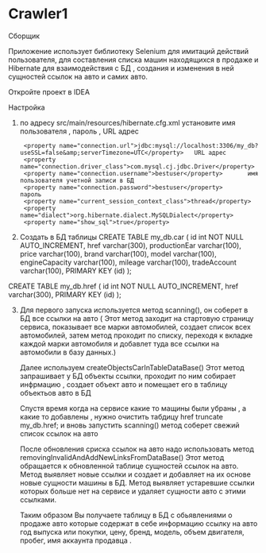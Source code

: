 # Crawler1
Сборщик 


Приложение использует библиотеку Selenium  для имитаций действий пользователя, для составления списка машин находящихся в продаже и Hibernate для взаимодействия с БД
, создания и изменения в ней сущностей ссылок на авто и самих авто.


Откройте проект в IDEA

Настройка
1. по адресу src/main/resources/hibernate.cfg.xml
установите имя пользователя , пароль , URL адрес 

        <property name="connection.url">jdbc:mysql://localhost:3306/my_db?useSSL=false&amp;serverTimezone=UTC</property>   URL адрес 
        <property name="connection.driver_class">com.mysql.cj.jdbc.Driver</property>
        <property name="connection.username">bestuser</property>       имя пользователя учетной записи в БД 
        <property name="connection.password">bestuser</property>        пароль  
        <property name="current_session_context_class">thread</property>
        <property name="dialect">org.hibernate.dialect.MySQLDialect</property>
        <property name="show_sql">true</property>
  




2. Создать в БД таблицы 
CREATE TABLE my_db.car (
  id int NOT NULL AUTO_INCREMENT,
  href varchar(300),
  productionEar varchar(100),
  price varchar(100),
  brand varchar(100),
  model varchar(100),
  engineCapacity varchar(100),
  mileage varchar(100),
  tradeAccount varchar(100),
  PRIMARY KEY (id)
);

CREATE TABLE my_db.href (
  id int NOT NULL AUTO_INCREMENT,
  href varchar(300),
  PRIMARY KEY (id)
);

3. Для первого запуска используется метод scanning(), он соберет в БД все ссылки на авто (
     Этот метод заходит на стартовую страницу сервиса,
      показывает все марки автомобилей, создает список всех автомобилей,
      затем метод проходит по списку, переходя к
      вкладке каждой марки автомобиля и добавлет туда все ссылки на  автомобили
      в базу данных.)
     
     Далее используем createObjectsCarInTableDataBase()
     Этот метод запрашивает у БД объекты ссылки, проходит по ним собирает инфрмацию ,
     создает объект авто и помещает его в таблицу объектьов авто в БД
     
     Спустя время когда на сервисе какие то мащины были убраны , а какие то добавлены , нужно очистить табдицу href 
     truncate my_db.href;
     и вновь запустить scanning()
     метод соберет свежий список ссылок на авто
     
     После обновления сриска ссылок на авто надо использовать метод removingInvalidAndAddNewLinksFromDataBase()
     Этот метод обращается к обновленной таблице сущностей ссылок на авто. Метод выявляет новые ссылки и создает и добавляет на их основе новые сущности машины в БД.
      Метод выявляет устаревшие ссылки которых больше нет на сервисе и удаляет сущности авто с этими ссылками.
      
      Таким образом Вы получаете таблицу в БД с обьявлениями о продаже авто которые содержат в себе информацию
      ссылку на авто
      год выпуска или покупки, 
      цену,
      бренд,
      модель,
      объем двигателя,
      пробег,
      имя аккаунта продавца .
  




